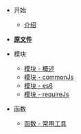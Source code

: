 * 开始
  * [介绍](/README.md)


* [**原文件**](https://github.com/shln21/attack-on-web/)

* 模块
  * [模块 - 概述](/branches/module/modules_intr.md)
  * [模块 - commonJs](/branches/module/common_js.md)
  * [模块 - es6](/branches/module/es6.md)
  * [模块 - requireJs](/branches/module/require_js.md)

* 函数
  * [函数 - 常用工具](/branches/tools/normal_function.md)